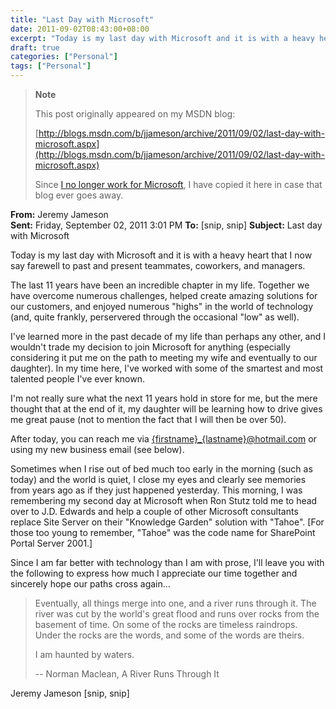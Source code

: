 ```yaml
---
title: "Last Day with Microsoft"
date: 2011-09-02T08:43:00+08:00
excerpt: "Today is my last day with Microsoft and it is with a heavy heart that I now say farewell to past and present teammates, coworkers, and managers..."
draft: true
categories: ["Personal"]
tags: ["Personal"]
---
```


> **Note**
>
> This post originally appeared on my MSDN blog:
>
> [http://blogs.msdn.com/b/jjameson/archive/2011/09/02/last-day-with-microsoft.aspx](http://blogs.msdn.com/b/jjameson/archive/2011/09/02/last-day-with-microsoft.aspx)
>
> Since [I no longer work for Microsoft](/blog/jjameson/2011/09/02/last-day-with-microsoft), I have copied it here in case that blog                 ever goes away.

**From:** Jeremy Jameson  
**Sent:** Friday, September 02, 2011 3:01 PM
**To:** [snip, snip]
**Subject:** Last day with Microsoft

Today is my last day with Microsoft and it is with a heavy heart that I now say         farewell to past and present teammates, coworkers, and managers.

The last 11 years have been an incredible chapter in my life. Together we have overcome         numerous challenges, helped create amazing solutions for our customers, and enjoyed         numerous "highs" in the world of technology (and, quite frankly, perservered through         the occasional "low" as well).

I've learned more in the past decade of my life than perhaps any other, and I wouldn't         trade my decision to join Microsoft for anything (especially considering it put         me on the path to meeting my wife and eventually to our daughter). In my time here,         I've worked with some of the smartest and most talented people I've ever known.

I'm not really sure what the next 11 years hold in store for me, but the mere thought         that at the end of it, my daughter will be learning how to drive gives me great         pause (not to mention the fact that I will then be over 50).

After today, you can reach me via [{firstname}\_{lastname}@hotmail.com](mailto:{firstname}_{lastname}@hotmail.com) or using my new business email (see below).

Sometimes when I rise out of bed much too early in the morning (such as today) and         the world is quiet, I close my eyes and clearly see memories from years ago as if         they just happened yesterday. This morning, I was remembering my second day at Microsoft         when Ron Stutz told me to head over to J.D. Edwards and help a couple of other Microsoft         consultants replace Site Server on their "Knowledge Garden" solution with "Tahoe".         [For those too young to remember, "Tahoe" was the code name for SharePoint Portal         Server 2001.]

Since I am far better with technology than I am with prose, I'll leave you with         the following to express how much I appreciate our time together and sincerely hope         our paths cross again...

> Eventually, all things merge into one, and a river runs through it. The river was             cut by the world's great flood and runs over rocks from the basement of time. On             some of the rocks are timeless raindrops. Under the rocks are the words, and some             of the words are theirs.
>
> I am haunted by waters.
>
> -- Norman Maclean, A River Runs Through It

Jeremy Jameson
[snip, snip]


